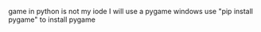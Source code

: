 game in python is not my iode 
I will use a pygame 
windows use "pip install pygame" to  install pygame
 